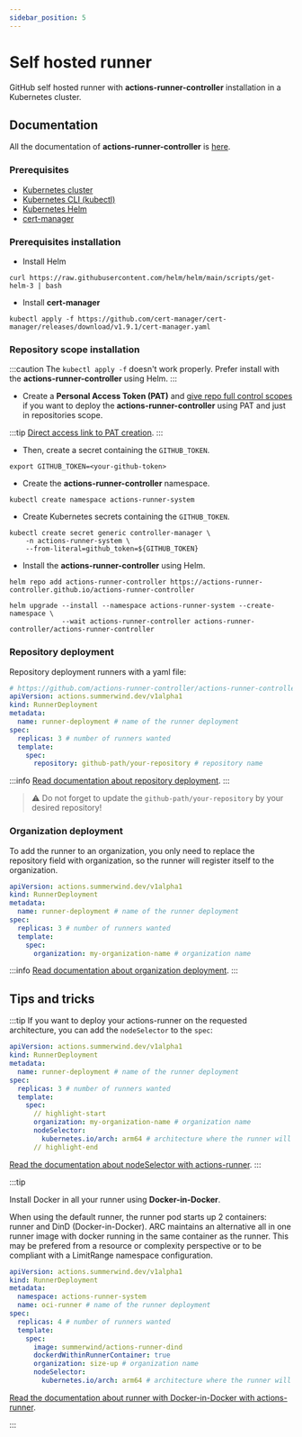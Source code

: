 ```yaml
---
sidebar_position: 5
---
```


# Self hosted runner

GitHub self hosted runner with **actions-runner-controller** installation in a Kubernetes cluster.

## Documentation

All the documentation of **actions-runner-controller** is [here](https://github.com/actions-runner-controller/actions-runner-controller).

### Prerequisites

- [Kubernetes cluster](https://kubernetes.io)
- [Kubernetes CLI (kubectl)](https://kubernetes.io/docs/reference/kubectl/overview/)
- [Kubernetes Helm](https://helm.sh/)
- [cert-manager](https://cert-manager.io/)

### Prerequisites installation

<!-- - Open port and connections with `iptables` (needed by `cert-manager`)

```shell
sudo iptables --insert INPUT --source 0.0.0.0/0 --jump ACCEPT && \
sudo iptables --insert INPUT --destination 0.0.0.0/0 --jump ACCEPT && \
sudo iptables --insert FORWARD --source 0.0.0.0/0 --jump ACCEPT && \
sudo iptables --insert FORWARD --destination 0.0.0.0/0 --jump ACCEPT && \
sudo iptables --insert OUTPUT --source 0.0.0.0/0 --jump ACCEPT && \
sudo iptables --insert OUTPUT --destination 0.0.0.0/0 --jump ACCEPT
``` -->

- Install Helm

```shell
curl https://raw.githubusercontent.com/helm/helm/main/scripts/get-helm-3 | bash
```

- Install **cert-manager**

```shell
kubectl apply -f https://github.com/cert-manager/cert-manager/releases/download/v1.9.1/cert-manager.yaml
```

### Repository scope installation

:::caution
The `kubectl apply -f` doesn't work properly. Prefer install with the **actions-runner-controller** using Helm.
:::

- Create a **Personal Access Token (PAT)** and [give repo full control scopes](https://github.com/actions-runner-controller/actions-runner-controller#deploying-using-pat-authentication) if you want to deploy the **actions-runner-controller** using PAT and just in repositories scope.

:::tip
[Direct access link to PAT creation](https://github.com/settings/tokens/new).
:::

- Then, create a secret containing the `GITHUB_TOKEN`.

```shell
export GITHUB_TOKEN=<your-github-token>
```

- Create the **actions-runner-controller** namespace.

```shell
kubectl create namespace actions-runner-system
```

- Create Kubernetes secrets containing the `GITHUB_TOKEN`.

```shell
kubectl create secret generic controller-manager \
    -n actions-runner-system \
    --from-literal=github_token=${GITHUB_TOKEN}
```

- Install the **actions-runner-controller** using Helm.

```shell
helm repo add actions-runner-controller https://actions-runner-controller.github.io/actions-runner-controller
```

```shell
helm upgrade --install --namespace actions-runner-system --create-namespace \
             --wait actions-runner-controller actions-runner-controller/actions-runner-controller
```

### Repository deployment

Repository deployment runners with a yaml file:

```yaml title="repository-runner-deploy.yaml"
# https://github.com/actions-runner-controller/actions-runner-controller#runnerdeployments
apiVersion: actions.summerwind.dev/v1alpha1
kind: RunnerDeployment
metadata:
  name: runner-deployment # name of the runner deployment
spec:
  replicas: 3 # number of runners wanted
  template:
    spec:
      repository: github-path/your-repository # repository name
```

:::info
[Read documentation about repository deployment](https://github.com/actions-runner-controller/actions-runner-controller#repository-runners).
:::

> ⚠️ Do not forget to update the `github-path/your-repository` by your desired repository!

### Organization deployment

To add the runner to an organization, you only need to replace the repository field with organization, so the runner will register itself to the organization.

```yaml title="organization-runner-deploy.yaml"
apiVersion: actions.summerwind.dev/v1alpha1
kind: RunnerDeployment
metadata:
  name: runner-deployment # name of the runner deployment
spec:
  replicas: 3 # number of runners wanted
  template:
    spec:
      organization: my-organization-name # organization name
```

:::info
[Read documentation about organization deployment](https://github.com/actions-runner-controller/actions-runner-controller#organization-runners).
:::

## Tips and tricks

:::tip
If you want to deploy your actions-runner on the requested architecture, you can add the `nodeSelector` to the `spec`:

```yaml title="organization-runner-deploy.yaml"
apiVersion: actions.summerwind.dev/v1alpha1
kind: RunnerDeployment
metadata:
  name: runner-deployment # name of the runner deployment
spec:
  replicas: 3 # number of runners wanted
  template:
    spec:
      // highlight-start
      organization: my-organization-name # organization name
      nodeSelector:
        kubernetes.io/arch: arm64 # architecture where the runner will be deployed
      // highlight-end
```

[Read the documentation about nodeSelector with actions-runner](https://github.com/actions-runner-controller/actions-runner-controller#setting-up-windows-runners).
:::

:::tip

Install Docker in all your runner using **Docker-in-Docker**.

When using the default runner, the runner pod starts up 2 containers: runner and DinD (Docker-in-Docker). ARC maintains an alternative all in one runner image with docker running in the same container as the runner. This may be prefered from a resource or complexity perspective or to be compliant with a LimitRange namespace configuration.

```yaml
apiVersion: actions.summerwind.dev/v1alpha1
kind: RunnerDeployment
metadata:
  namespace: actions-runner-system
  name: oci-runner # name of the runner deployment
spec:
  replicas: 4 # number of runners wanted
  template:
    spec:
      image: summerwind/actions-runner-dind
      dockerdWithinRunnerContainer: true
      organization: size-up # organization name
      nodeSelector:
        kubernetes.io/arch: arm64 # architecture where the runner will be deployed
```

[Read the documentation about runner with Docker-in-Docker with actions-runner](https://github.com/actions-runner-controller/actions-runner-controller#runner-with-dind).

:::
